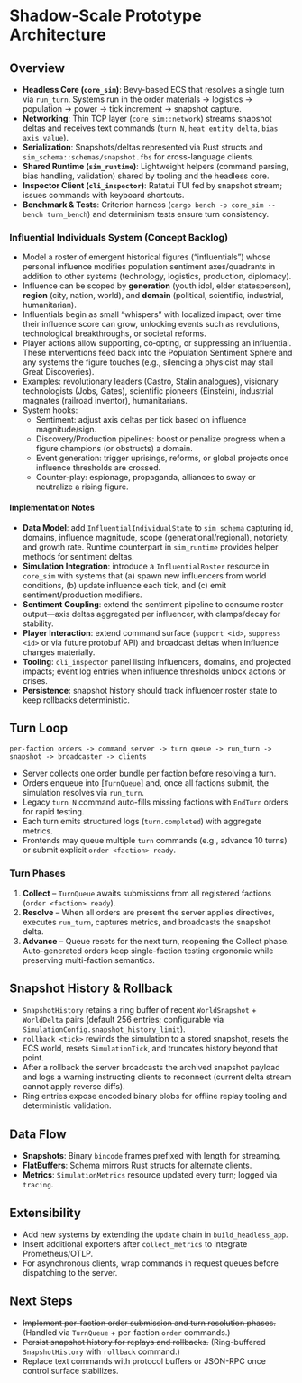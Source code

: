 # Shadow-Scale Prototype Architecture

## Overview
- **Headless Core (`core_sim`)**: Bevy-based ECS that resolves a single turn via `run_turn`. Systems run in the order materials → logistics → population → power → tick increment → snapshot capture.
- **Networking**: Thin TCP layer (`core_sim::network`) streams snapshot deltas and receives text commands (`turn N`, `heat entity delta`, `bias axis value`).
- **Serialization**: Snapshots/deltas represented via Rust structs and `sim_schema::schemas/snapshot.fbs` for cross-language clients.
- **Shared Runtime (`sim_runtime`)**: Lightweight helpers (command parsing, bias handling, validation) shared by tooling and the headless core.
- **Inspector Client (`cli_inspector`)**: Ratatui TUI fed by snapshot stream; issues commands with keyboard shortcuts.
- **Benchmark & Tests**: Criterion harness (`cargo bench -p core_sim --bench turn_bench`) and determinism tests ensure turn consistency.

### Influential Individuals System (Concept Backlog)
- Model a roster of emergent historical figures (“influentials”) whose personal influence modifies population sentiment axes/quadrants in addition to other systems (technology, logistics, production, diplomacy).
- Influence can be scoped by **generation** (youth idol, elder statesperson), **region** (city, nation, world), and **domain** (political, scientific, industrial, humanitarian).
- Influentials begin as small “whispers” with localized impact; over time their influence score can grow, unlocking events such as revolutions, technological breakthroughs, or societal reforms.
- Player actions allow supporting, co‑opting, or suppressing an influential. These interventions feed back into the Population Sentiment Sphere and any systems the figure touches (e.g., silencing a physicist may stall Great Discoveries).
- Examples: revolutionary leaders (Castro, Stalin analogues), visionary technologists (Jobs, Gates), scientific pioneers (Einstein), industrial magnates (railroad inventor), humanitarians.
- System hooks:
  - Sentiment: adjust axis deltas per tick based on influence magnitude/sign.
  - Discovery/Production pipelines: boost or penalize progress when a figure champions (or obstructs) a domain.
  - Event generation: trigger uprisings, reforms, or global projects once influence thresholds are crossed.
  - Counter-play: espionage, propaganda, alliances to sway or neutralize a rising figure.

#### Implementation Notes
- **Data Model**: add `InfluentialIndividualState` to `sim_schema` capturing id, domains, influence magnitude, scope (generational/regional), notoriety, and growth rate. Runtime counterpart in `sim_runtime` provides helper methods for sentiment deltas.
- **Simulation Integration**: introduce a `InfluentialRoster` resource in `core_sim` with systems that (a) spawn new influencers from world conditions, (b) update influence each tick, and (c) emit sentiment/production modifiers.
- **Sentiment Coupling**: extend the sentiment pipeline to consume roster output—axis deltas aggregated per influencer, with clamps/decay for stability.
- **Player Interaction**: extend command surface (`support <id>`, `suppress <id>` or via future protobuf API) and broadcast deltas when influence changes materially.
- **Tooling**: `cli_inspector` panel listing influencers, domains, and projected impacts; event log entries when influence thresholds unlock actions or crises.
- **Persistence**: snapshot history should track influencer roster state to keep rollbacks deterministic.

## Turn Loop
```text
per-faction orders -> command server -> turn queue -> run_turn -> snapshot -> broadcaster -> clients
```
- Server collects one order bundle per faction before resolving a turn.
- Orders enqueue into [`TurnQueue`] and, once all factions submit, the simulation resolves via `run_turn`.
- Legacy `turn N` command auto-fills missing factions with `EndTurn` orders for rapid testing.
- Each turn emits structured logs (`turn.completed`) with aggregate metrics.
- Frontends may queue multiple `turn` commands (e.g., advance 10 turns) or submit explicit `order <faction> ready`.

### Turn Phases
1. **Collect** – `TurnQueue` awaits submissions from all registered factions (`order <faction> ready`).
2. **Resolve** – When all orders are present the server applies directives, executes `run_turn`, captures metrics, and broadcasts the snapshot delta.
3. **Advance** – Queue resets for the next turn, reopening the Collect phase. Auto-generated orders keep single-faction testing ergonomic while preserving multi-faction semantics.

## Snapshot History & Rollback
- `SnapshotHistory` retains a ring buffer of recent `WorldSnapshot` + `WorldDelta` pairs (default 256 entries; configurable via `SimulationConfig.snapshot_history_limit`).
- `rollback <tick>` rewinds the simulation to a stored snapshot, resets the ECS world, resets `SimulationTick`, and truncates history beyond that point.
- After a rollback the server broadcasts the archived snapshot payload and logs a warning instructing clients to reconnect (current delta stream cannot apply reverse diffs).
- Ring entries expose encoded binary blobs for offline replay tooling and deterministic validation.

## Data Flow
- **Snapshots**: Binary `bincode` frames prefixed with length for streaming.
- **FlatBuffers**: Schema mirrors Rust structs for alternate clients.
- **Metrics**: `SimulationMetrics` resource updated every turn; logged via `tracing`.

## Extensibility
- Add new systems by extending the `Update` chain in `build_headless_app`.
- Insert additional exporters after `collect_metrics` to integrate Prometheus/OTLP.
- For asynchronous clients, wrap commands in request queues before dispatching to the server.

## Next Steps
- ~~Implement per-faction order submission and turn resolution phases.~~ (Handled via `TurnQueue` + per-faction `order` commands.)
- ~~Persist snapshot history for replays and rollbacks.~~ (Ring-buffered `SnapshotHistory` with `rollback` command.)
- Replace text commands with protocol buffers or JSON-RPC once control surface stabilizes.
